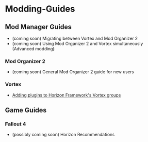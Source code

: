 # Modding-Guides

## Mod Manager Guides

  - (coming soon) Migrating between Vortex and Mod Organizer 2 
  - (coming soon) Using Mod Organizer 2 and Vortex simultaneously (Advanced modding)

### Mod Organizer 2

  - (coming soon) General Mod Organizer 2 guide for new users

### Vortex

  - [Adding plugins to Horizon Framework's Vortex groups](./horizon-vortex-sorting.md)

## Game Guides

### Fallout 4

 - (possibly coming soon) Horizon Recommendations
